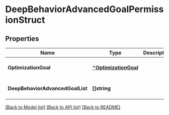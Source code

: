 # DeepBehaviorAdvancedGoalPermissionStruct

## Properties
Name | Type | Description | Notes
------------ | ------------- | ------------- | -------------
**OptimizationGoal** | [***OptimizationGoal**](OptimizationGoal.md) |  | [optional] [default to null]
**DeepBehaviorAdvancedGoalList** | **[]string** |  | [optional] [default to null]

[[Back to Model list]](../README.md#documentation-for-models) [[Back to API list]](../README.md#documentation-for-api-endpoints) [[Back to README]](../README.md)


